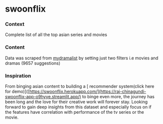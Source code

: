 # swoonflix
### Context

Complete list of all the top asian series and movies


### Content

Data was scraped from [mydramalist](https://mydramalist.com/) by setting just two filters i.e movies and dramas (9657 suggestions)

### Inspiration

From binging asian content to building a [ recommender system(click here for demo)]([https://swoonflix.herokuapp.com/](https://raj-chinagundi-swoonflix-app-o9hyye.streamlit.app/) to binge even more, the journey has been long and the love for their creative work will forever stay. Looking forward to gain deep insights from this dataset and especially focus on if the features have correlation with performance of the tv series or the movie.
